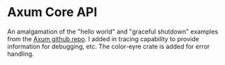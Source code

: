 # Axum Core API

An amalgamation of the "hello world" and "graceful shutdown" examples from the [Axum github repo](https://github.com/tokio-rs/axum/tree/main/examples). I added in tracing capability to provide information for debugging, etc. The color-eyre crate is added for error handling.
